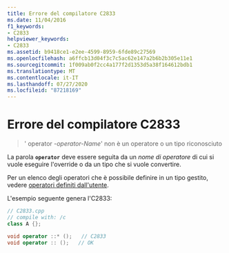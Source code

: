 ```yaml
---
title: Errore del compilatore C2833
ms.date: 11/04/2016
f1_keywords:
- C2833
helpviewer_keywords:
- C2833
ms.assetid: b9418ce1-e2ee-4599-8959-6fde89c27569
ms.openlocfilehash: a6ffcb13d04f3c7c5ac62e147a2b6b2b305e11e1
ms.sourcegitcommit: 1f009ab0f2cc4a177f2d1353d5a38f164612bdb1
ms.translationtype: MT
ms.contentlocale: it-IT
ms.lasthandoff: 07/27/2020
ms.locfileid: "87218169"
---
```

# <a name="compiler-error-c2833"></a>Errore del compilatore C2833

> ' operator *-operator-Name*' non è un operatore o un tipo riconosciuto

La parola **`operator`** deve essere seguita da un *nome di operatore* di cui si vuole eseguire l'override o da un tipo che si vuole convertire.

Per un elenco degli operatori che è possibile definire in un tipo gestito, vedere [operatori definiti dall'utente](../../dotnet/user-defined-operators-cpp-cli.md).

L'esempio seguente genera l'C2833:

```cpp
// C2833.cpp
// compile with: /c
class A {};

void operator ::* ();   // C2833
void operator :: ();   // OK
```
